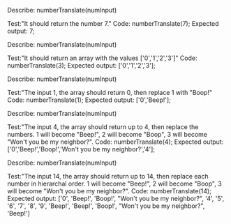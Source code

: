 Describe: numberTranslate(numInput)

Test:"It should return the number 7."
Code: numberTranslate(7);
Expected output: 7;

Describe: numberTranslate(numInput)

Test:"It should return an array with the values ['0','1','2','3']"
Code: numberTranslate(3);
Expected output: ['0','1','2','3'];

Describe: numberTranslate(numInput)

Test:"The input 1, the array should return 0, then replace 1 with "Boop!"
Code: numberTranslate(1);
Expected output: ['0','Beep!'];

Describe: numberTranslate(numInput)

Test:"The input 4, the array should return up to 4, then replace the numbers. 1 will become "Beep!", 2 will become "Boop", 3 will become "Won't you be my neighbor?".
Code: numberTranslate(4);
Expected output: ['0','Beep!','Boop!','Won't you be my neighbor?','4'];

Describe: numberTranslate(numInput)

Test:"The input 14, the array should return up to 14, then replace each number in hierarchal order. 1 will become "Beep!", 2 will become "Boop", 3 will become "Won't you be my neighbor?".
Code: numberTranslate(14);
Expected output: ['0', 'Beep!', 'Boop!', "Won't you be my neighbor?", '4', '5', '6', '7', '8', '9', 'Beep!', 'Beep!', 'Boop!', "Won't you be my neighbor?", 'Beep!']
